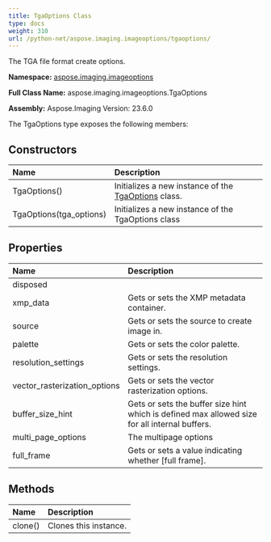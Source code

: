 ```yaml
---
title: TgaOptions Class
type: docs
weight: 310
url: /python-net/aspose.imaging.imageoptions/tgaoptions/
---
```


The TGA file format create options.

**Namespace:** [aspose.imaging.imageoptions](/imaging/python-net/aspose.imaging.imageoptions/)

**Full Class Name:** aspose.imaging.imageoptions.TgaOptions

**Assembly:**  Aspose.Imaging Version: 23.6.0

The TgaOptions type exposes the following members:
## **Constructors**
|**Name**|**Description**|
| :- | :- |
|TgaOptions()|Initializes a new instance of the [TgaOptions](/imaging/python-net/aspose.imaging.imageoptions/tgaoptions/) class.|
|TgaOptions(tga_options)|Initializes a new instance of the TgaOptions class|
## **Properties**
|**Name**|**Description**|
| :- | :- |
|disposed|  |
|xmp_data|Gets or sets the XMP metadata container.|
|source|Gets or sets the source to create image in.|
|palette|Gets or sets the color palette.|
|resolution_settings|Gets or sets the resolution settings.|
|vector_rasterization_options|Gets or sets the vector rasterization options.|
|buffer_size_hint|Gets or sets the buffer size hint which is defined max allowed size for all internal buffers.|
|multi_page_options|The multipage options|
|full_frame|Gets or sets a value indicating whether [full frame].|
## **Methods**
|**Name**|**Description**|
| :- | :- |
|clone()|Clones this instance.|
